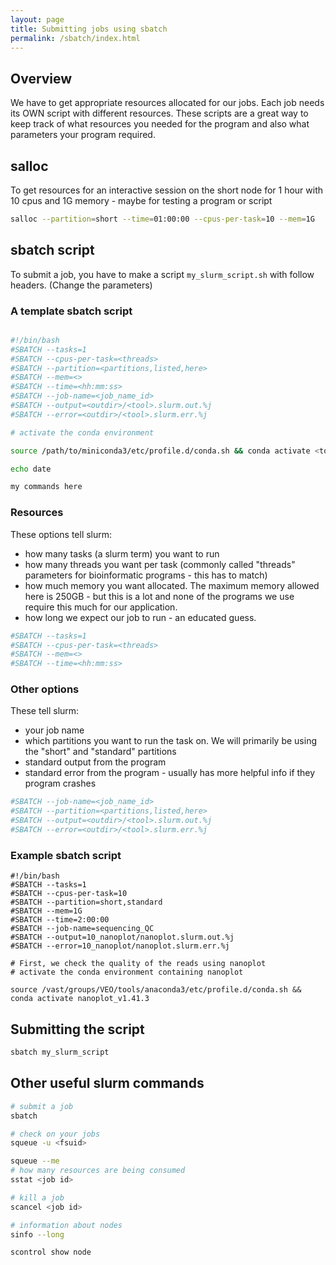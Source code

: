 ```yaml
---
layout: page
title: Submitting jobs using sbatch
permalink: /sbatch/index.html
---
```


## Overview

We have to get appropriate resources allocated for our jobs. Each job needs its OWN script with different resources. These scripts are a great way to keep track of what resources you needed for the program and also what parameters your program required. 

## salloc

To get resources for an interactive session on the short node for 1 hour with 10 cpus and 1G memory - maybe for testing a program or script

```bash
salloc --partition=short --time=01:00:00 --cpus-per-task=10 --mem=1G
```

## sbatch script

To submit a job, you have to make a script `my_slurm_script.sh` with follow headers. (Change the parameters)

### A template sbatch script

```bash

#!/bin/bash
#SBATCH --tasks=1
#SBATCH --cpus-per-task=<threads>
#SBATCH --partition=<partitions,listed,here>
#SBATCH --mem=<>
#SBATCH --time=<hh:mm:ss>
#SBATCH --job-name=<job_name_id>
#SBATCH --output=<outdir>/<tool>.slurm.out.%j
#SBATCH --error=<outdir>/<tool>.slurm.err.%j

# activate the conda environment

source /path/to/miniconda3/etc/profile.d/conda.sh && conda activate <tool_env>

echo date

my commands here

```

### Resources

These options tell slurm:
- how many tasks (a slurm term) you want to run
- how many threads you want per task (commonly called "threads" parameters for bioinformatic programs - this has to match)
- how much memory you want allocated. The maximum memory allowed here is 250GB - but this is a lot and none of the programs we use require this much for our application.
- how long we expect our job to run - an educated guess. 

```bash
#SBATCH --tasks=1
#SBATCH --cpus-per-task=<threads>
#SBATCH --mem=<>
#SBATCH --time=<hh:mm:ss>
```

### Other options

These tell slurm:
- your job name
- which partitions you want to run the task on. We will primarily be using the "short" and "standard" partitions
- standard output from the program
- standard error from the program - usually has more helpful info if they program crashes

```bash
#SBATCH --job-name=<job_name_id>
#SBATCH --partition=<partitions,listed,here>
#SBATCH --output=<outdir>/<tool>.slurm.out.%j
#SBATCH --error=<outdir>/<tool>.slurm.err.%j

```


### Example sbatch script

```
#!/bin/bash
#SBATCH --tasks=1
#SBATCH --cpus-per-task=10
#SBATCH --partition=short,standard
#SBATCH --mem=1G
#SBATCH --time=2:00:00
#SBATCH --job-name=sequencing_QC
#SBATCH --output=10_nanoplot/nanoplot.slurm.out.%j
#SBATCH --error=10_nanoplot/nanoplot.slurm.err.%j

# First, we check the quality of the reads using nanoplot
# activate the conda environment containing nanoplot

source /vast/groups/VEO/tools/anaconda3/etc/profile.d/conda.sh && conda activate nanoplot_v1.41.3
```


## Submitting the script

```bash
sbatch my_slurm_script
```

## Other useful slurm commands

```bash
# submit a job
sbatch

# check on your jobs
squeue -u <fsuid>

squeue --me
# how many resources are being consumed
sstat <job id>

# kill a job
scancel <job id>

# information about nodes
sinfo --long

scontrol show node
```
